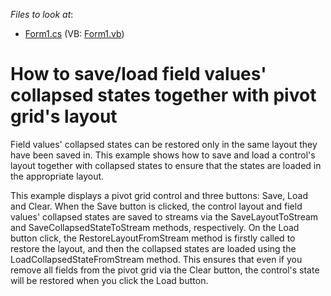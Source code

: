 <!-- default file list -->
*Files to look at*:

* [Form1.cs](./CS/XtraPivotGrid_SaveLoadCollapsedState/Form1.cs) (VB: [Form1.vb](./VB/XtraPivotGrid_SaveLoadCollapsedState/Form1.vb))
<!-- default file list end -->
# How to save/load field values' collapsed states together with pivot grid's layout


<p>Field values' collapsed states can be restored only in the same layout they have been saved in. This example shows how to save and load a control's layout together with collapsed states to ensure that the states are loaded in the appropriate layout.</p><p>This example displays a pivot grid control and three buttons: Save, Load and Clear. When the Save button is clicked, the control layout and field values' collapsed states are saved to streams via the SaveLayoutToStream and SaveCollapsedStateToStream methods, respectively. On the Load button click, the RestoreLayoutFromStream method is firstly called to restore the layout, and then the collapsed states are loaded using the LoadCollapsedStateFromStream method. This ensures that even if you remove all fields from the pivot grid via the Clear button, the control's state will be restored when you click the Load button.</p>

<br/>



